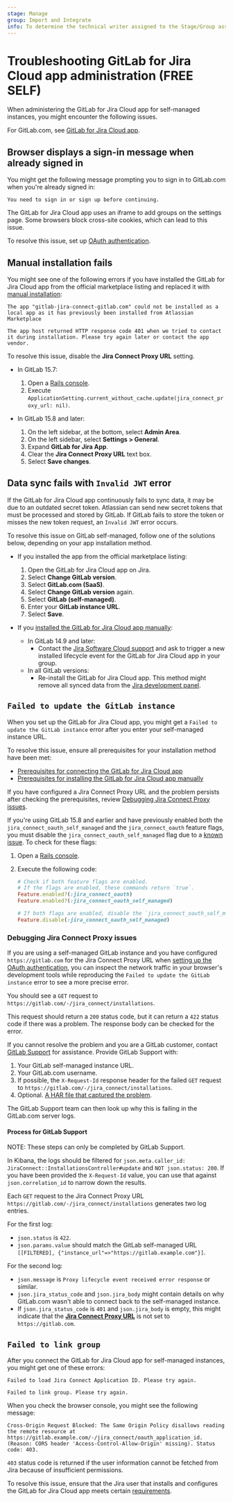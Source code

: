 ```yaml
---
stage: Manage
group: Import and Integrate
info: To determine the technical writer assigned to the Stage/Group associated with this page, see https://handbook.gitlab.com/handbook/product/ux/technical-writing/#assignments
---
```


# Troubleshooting GitLab for Jira Cloud app administration **(FREE SELF)**

When administering the GitLab for Jira Cloud app for self-managed instances, you might encounter the following issues.

For GitLab.com, see [GitLab for Jira Cloud app](../../integration/jira/connect-app.md#troubleshooting).

## Browser displays a sign-in message when already signed in

You might get the following message prompting you to sign in to GitLab.com
when you're already signed in:

```plaintext
You need to sign in or sign up before continuing.
```

The GitLab for Jira Cloud app uses an iframe to add groups on the
settings page. Some browsers block cross-site cookies, which can lead to this issue.

To resolve this issue, set up [OAuth authentication](jira_cloud_app.md#set-up-oauth-authentication).

## Manual installation fails

You might see one of the following errors if you have installed the GitLab for Jira Cloud app from the official marketplace listing and replaced it with [manual installation](jira_cloud_app.md#install-the-gitlab-for-jira-cloud-app-manually):

```plaintext
The app "gitlab-jira-connect-gitlab.com" could not be installed as a local app as it has previously been installed from Atlassian Marketplace
```

```plaintext
The app host returned HTTP response code 401 when we tried to contact it during installation. Please try again later or contact the app vendor.
```

To resolve this issue, disable the **Jira Connect Proxy URL** setting.

- In GitLab 15.7:

  1. Open a [Rails console](../../administration/operations/rails_console.md#starting-a-rails-console-session).
  1. Execute `ApplicationSetting.current_without_cache.update(jira_connect_proxy_url: nil)`.

- In GitLab 15.8 and later:

  1. On the left sidebar, at the bottom, select **Admin Area**.
  1. On the left sidebar, select **Settings > General**.
  1. Expand **GitLab for Jira App**.
  1. Clear the **Jira Connect Proxy URL** text box.
  1. Select **Save changes**.

## Data sync fails with `Invalid JWT` error

If the GitLab for Jira Cloud app continuously fails to sync data, it may be due to an outdated secret token. Atlassian can send new secret tokens that must be processed and stored by GitLab.
If GitLab fails to store the token or misses the new token request, an `Invalid JWT` error occurs.

To resolve this issue on GitLab self-managed, follow one of the solutions below, depending on your app installation method.

- If you installed the app from the official marketplace listing:

  1. Open the GitLab for Jira Cloud app on Jira.
  1. Select **Change GitLab version**.
  1. Select **GitLab.com (SaaS)**.
  1. Select **Change GitLab version** again.
  1. Select **GitLab (self-managed)**.
  1. Enter your **GitLab instance URL**.
  1. Select **Save**.

- If you [installed the GitLab for Jira Cloud app manually](jira_cloud_app.md#install-the-gitlab-for-jira-cloud-app-manually):

  - In GitLab 14.9 and later:
    - Contact the [Jira Software Cloud support](https://support.atlassian.com/jira-software-cloud/) and ask to trigger a new installed lifecycle event for the GitLab for Jira Cloud app in your group.
  - In all GitLab versions:
    - Re-install the GitLab for Jira Cloud app. This method might remove all synced data from the [Jira development panel](../../integration/jira/development_panel.md).

## `Failed to update the GitLab instance`

When you set up the GitLab for Jira Cloud app, you might get a `Failed to update the GitLab instance` error after you enter your self-managed instance URL.

To resolve this issue, ensure all prerequisites for your installation method have been met:

- [Prerequisites for connecting the GitLab for Jira Cloud app](jira_cloud_app.md#prerequisites)
- [Prerequisites for installing the GitLab for Jira Cloud app manually](jira_cloud_app.md#prerequisites-1)

If you have configured a Jira Connect Proxy URL and the problem persists after checking the prerequisites, review [Debugging Jira Connect Proxy issues](#debugging-jira-connect-proxy-issues).

If you're using GitLab 15.8 and earlier and have previously enabled both the `jira_connect_oauth_self_managed`
and the `jira_connect_oauth` feature flags, you must disable the `jira_connect_oauth_self_managed` flag
due to a [known issue](https://gitlab.com/gitlab-org/gitlab/-/issues/388943). To check for these flags:

1. Open a [Rails console](../../administration/operations/rails_console.md#starting-a-rails-console-session).
1. Execute the following code:

   ```ruby
   # Check if both feature flags are enabled.
   # If the flags are enabled, these commands return `true`.
   Feature.enabled?(:jira_connect_oauth)
   Feature.enabled?(:jira_connect_oauth_self_managed)

   # If both flags are enabled, disable the `jira_connect_oauth_self_managed` flag.
   Feature.disable(:jira_connect_oauth_self_managed)
   ```

### Debugging Jira Connect Proxy issues

If you are using a self-managed GitLab instance and you have configured `https://gitlab.com` for the Jira Connect Proxy URL when
[setting up the OAuth authentication](jira_cloud_app.md#set-up-oauth-authentication), you can inspect the network traffic in your browser's development
tools while reproducing the `Failed to update the GitLab instance` error to see a more precise error.

You should see a `GET` request to `https://gitlab.com/-/jira_connect/installations`.

This request should return a `200` status code, but it can return a `422` status code if there was a problem. The response body can be checked for the error.

If you cannot resolve the problem and you are a GitLab customer, contact [GitLab Support](https://about.gitlab.com/support/) for assistance. Provide
GitLab Support with:

1. Your GitLab self-managed instance URL.
1. Your GitLab.com username.
1. If possible, the `X-Request-Id` response header for the failed `GET` request to `https://gitlab.com/-/jira_connect/installations`.
1. Optional. [A HAR file that captured the problem](https://support.zendesk.com/hc/en-us/articles/4408828867098-Generating-a-HAR-file-for-troubleshooting).

The GitLab Support team can then look up why this is failing in the GitLab.com server logs.

#### Process for GitLab Support

NOTE:
These steps can only be completed by GitLab Support.

In Kibana, the logs should be filtered for `json.meta.caller_id: JiraConnect::InstallationsController#update` and `NOT json.status: 200`.
If you have been provided the `X-Request-Id` value, you can use that against `json.correlation_id` to narrow down the results.

Each `GET` request to the Jira Connect Proxy URL `https://gitlab.com/-/jira_connect/installations` generates two log entries.

For the first log:

- `json.status` is `422`.
- `json.params.value` should match the GitLab self-managed URL `[[FILTERED], {"instance_url"=>"https://gitlab.example.com"}]`.

For the second log:

- `json.message` is `Proxy lifecycle event received error response` or similar.
- `json.jira_status_code` and `json.jira_body` might contain details on why GitLab.com wasn't able to connect back to the self-managed instance.
- If `json.jira_status_code` is `401` and `json.jira_body` is empty, this might indicate that the [**Jira Connect Proxy URL**](jira_cloud_app.md#set-up-your-instance) is not set to
  `https://gitlab.com`.

## `Failed to link group`

After you connect the GitLab for Jira Cloud app for self-managed instances, you might get one of these errors:

```plaintext
Failed to load Jira Connect Application ID. Please try again.
```

```plaintext
Failed to link group. Please try again.
```

When you check the browser console, you might see the following message:

```plaintext
Cross-Origin Request Blocked: The Same Origin Policy disallows reading the remote resource at https://gitlab.example.com/-/jira_connect/oauth_application_id. (Reason: CORS header 'Access-Control-Allow-Origin' missing). Status code: 403.
```

`403` status code is returned if the user information cannot be fetched from Jira because of insufficient permissions.

To resolve this issue, ensure that the Jira user that installs and configures the GitLab for Jira Cloud app meets certain [requirements](jira_cloud_app.md#jira-user-requirements).
